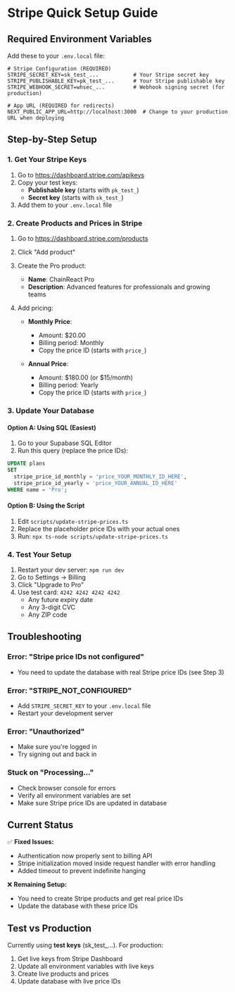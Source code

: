# Stripe Quick Setup Guide

## Required Environment Variables

Add these to your `.env.local` file:

```env
# Stripe Configuration (REQUIRED)
STRIPE_SECRET_KEY=sk_test_...           # Your Stripe secret key
STRIPE_PUBLISHABLE_KEY=pk_test_...      # Your Stripe publishable key  
STRIPE_WEBHOOK_SECRET=whsec_...         # Webhook signing secret (for production)

# App URL (REQUIRED for redirects)
NEXT_PUBLIC_APP_URL=http://localhost:3000  # Change to your production URL when deploying
```

## Step-by-Step Setup

### 1. Get Your Stripe Keys

1. Go to https://dashboard.stripe.com/apikeys
2. Copy your test keys:
   - **Publishable key** (starts with `pk_test_`)
   - **Secret key** (starts with `sk_test_`)
3. Add them to your `.env.local` file

### 2. Create Products and Prices in Stripe

1. Go to https://dashboard.stripe.com/products
2. Click "Add product"
3. Create the Pro product:
   - **Name**: ChainReact Pro
   - **Description**: Advanced features for professionals and growing teams

4. Add pricing:
   - **Monthly Price**: 
     - Amount: $20.00
     - Billing period: Monthly
     - Copy the price ID (starts with `price_`)
   
   - **Annual Price**:
     - Amount: $180.00 (or $15/month)
     - Billing period: Yearly  
     - Copy the price ID (starts with `price_`)

### 3. Update Your Database

#### Option A: Using SQL (Easiest)

1. Go to your Supabase SQL Editor
2. Run this query (replace the price IDs):

```sql
UPDATE plans 
SET 
  stripe_price_id_monthly = 'price_YOUR_MONTHLY_ID_HERE',
  stripe_price_id_yearly = 'price_YOUR_ANNUAL_ID_HERE'
WHERE name = 'Pro';
```

#### Option B: Using the Script

1. Edit `scripts/update-stripe-prices.ts`
2. Replace the placeholder price IDs with your actual ones
3. Run: `npx ts-node scripts/update-stripe-prices.ts`

### 4. Test Your Setup

1. Restart your dev server: `npm run dev`
2. Go to Settings → Billing
3. Click "Upgrade to Pro"
4. Use test card: `4242 4242 4242 4242`
   - Any future expiry date
   - Any 3-digit CVC
   - Any ZIP code

## Troubleshooting

### Error: "Stripe price IDs not configured"
- You need to update the database with real Stripe price IDs (see Step 3)

### Error: "STRIPE_NOT_CONFIGURED"  
- Add `STRIPE_SECRET_KEY` to your `.env.local` file
- Restart your development server

### Error: "Unauthorized"
- Make sure you're logged in
- Try signing out and back in

### Stuck on "Processing..."
- Check browser console for errors
- Verify all environment variables are set
- Make sure Stripe price IDs are updated in database

## Current Status

✅ **Fixed Issues:**
- Authentication now properly sent to billing API
- Stripe initialization moved inside request handler with error handling
- Added timeout to prevent indefinite hanging

❌ **Remaining Setup:**
- You need to create Stripe products and get real price IDs
- Update the database with these price IDs

## Test vs Production

Currently using **test keys** (sk_test_...). For production:
1. Get live keys from Stripe Dashboard
2. Update all environment variables with live keys
3. Create live products and prices
4. Update database with live price IDs